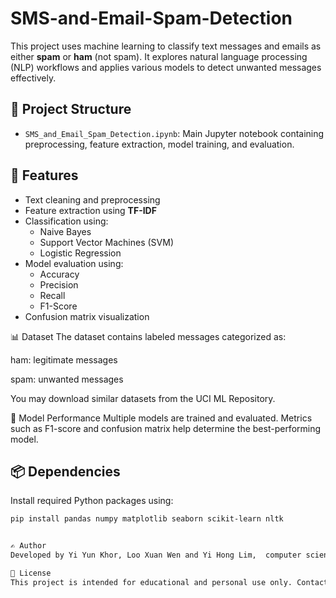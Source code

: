 # SMS-and-Email-Spam-Detection

This project uses machine learning to classify text messages and emails as either **spam** or **ham** (not spam). It explores natural language processing (NLP) workflows and applies various models to detect unwanted messages effectively.

## 📁 Project Structure

- `SMS_and_Email_Spam_Detection.ipynb`: Main Jupyter notebook containing preprocessing, feature extraction, model training, and evaluation.

## 🚀 Features

- Text cleaning and preprocessing
- Feature extraction using **TF-IDF**
- Classification using:
  - Naive Bayes
  - Support Vector Machines (SVM)
  - Logistic Regression
- Model evaluation using:
  - Accuracy
  - Precision
  - Recall
  - F1-Score
- Confusion matrix visualization

📊 Dataset
The dataset contains labeled messages categorized as:

ham: legitimate messages

spam: unwanted messages

You may download similar datasets from the UCI ML Repository.

🧠 Model Performance
Multiple models are trained and evaluated. Metrics such as F1-score and confusion matrix help determine the best-performing model.


## 📦 Dependencies

Install required Python packages using:

```bash
pip install pandas numpy matplotlib seaborn scikit-learn nltk


✍️ Author
Developed by Yi Yun Khor, Loo Xuan Wen and Yi Hong Lim,  computer science students passionate about machine learning and natural language processing.

📜 License
This project is intended for educational and personal use only. Contact the author for permission to use in commercial settings.

